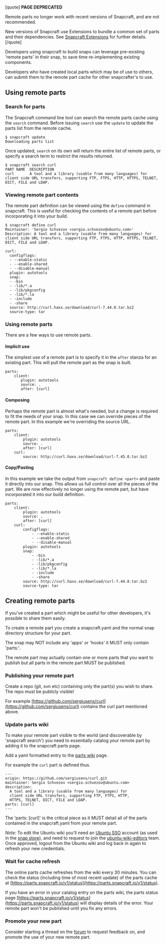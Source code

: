 [quote]
 **PAGE DEPRECATED** 

Remote parts no longer work with recent versions of Snapcraft, and are not recommended.

New versions of Snapcraft use Extensions to bundle a common set of parts and their dependencies. See [Snapcraft Extensions](/t/snapcraft-extensions/13486) for further details.
[/quote]

Developers using snapcraft to build snaps can leverage pre-existing 'remote parts' in their snap, to save time re-implementing existing components.

Developers who have created local parts which may be of use to others, can submit them to the remote part cache for other snapcrafter's to use.

## Using remote parts

### Search for parts

The Snapcraft command line tool can search the remote parts cache using the `search` command. Before issuing `search` use the `update` to update the parts list from the remote cache.

```
$ snapcraft update
Downloading parts list
```

Once updated, `search` on its own will return the entire list of remote parts, or specify a search term to restrict the results returned.

```
$ snapcraft search curl
PART NAME  DESCRIPTION
curl       A tool and a library (usable from many languages) for client side URL transfers, supporting FTP, FTPS, HTTP, HTTPS, TELNET, DICT, FILE and LDAP.
```

### Viewing remote part contents

The remote part definition can be viewed using the `define` command in snapcraft. This is useful for checking the contents of a remote part before incorporating it into your build.

```
$ snapcraft define curl
Maintainer: 'Sergio Schvezov <sergio.schvezov@ubuntu.com>'
Description: A tool and a library (usable from many languages) for client side URL transfers, supporting FTP, FTPS, HTTP, HTTPS, TELNET, DICT, FILE and LDAP.

curl:
  configflags:
  - --enable-static
  - --enable-shared
  - --disable-manual
  plugin: autotools
  snap:
  - -bin
  - -lib/*.a
  - -lib/pkgconfig
  - -lib/*.la
  - -include
  - -share
  source: http://curl.haxx.se/download/curl-7.44.0.tar.bz2
  source-type: tar
```

### Using remote parts

There are a few ways to use remote parts.

#### Implicit use

The simplest use of a remote part is to specify it in the `after` stanza for an existing part. This will pull the remote part as the snap is built.

```
parts:
    client:
       plugin: autotools
       source: .
       after: [curl]
```

#### Composing

Perhaps the remote part is almost what's needed, but a change is required to fit the needs of your snap. In this case we can override pieces of the remote part. In this example we're overriding the source URL.

```
parts:
    client:
        plugin: autotools
        source: .
        after: [curl]
    curl:
        source: http://curl.haxx.se/download/curl-7.45.0.tar.bz2
```

#### Copy/Pasting

In this example we take the output from `snapcraft define <part>` and paste it directly into our snap. This allows us full control over all the pieces of the part. We are now effectively no longer using the remote part, but have incorporated it into our build definition.


```
parts:
    client:
        plugin: autotools
        source: .
        after: [curl]
    curl:
        configflags:
            - --enable-static
            - --enable-shared
            - --disable-manual
        plugin: autotools
        snap:
            - -bin
            - -lib/*.a
            - -lib/pkgconfig
            - -lib/*.la
            - -include
            - -share
        source: http://curl.haxx.se/download/curl-7.44.0.tar.bz2
        source-type: tar
```

## Creating remote parts

If you've created a part which might be useful for other developers, it's possible to share them easily.

To create a remote part you create a snapcraft.yaml and the normal snap directory structure for your part.

The snap may NOT include any 'apps' or 'hooks' it MUST only contain 'parts:'.

The remote part may actually contain one or more parts that you want to publish but all parts in the remote part MUST be published.

### Publishing your remote part

Create a repo (git, svn etc) containing only the part(s) you wish to share. The repo must be publicly visible!

For example [https://github.com/sergiusens/curl](https://github.com/sergiusens/curl) contains the curl part mentioned above.

### Update parts wiki

To make your remote part visible to the world (and discoverable by 'snapcraft search') you need to essentially catalog your remote part by adding it to the snapcraft parts page.

Add a yaml formatted entry to the [parts wiki](https://wiki.ubuntu.com/snapcraft/parts) page.

For example the `curl` part is defined thus.

```
---
origin: https://github.com/sergiusens/curl.git
maintainer: Sergio Schvezov <sergio.schvezov@ubuntu.com>
description:
  A tool and a library (usable from many languages) for
  client side URL transfers, supporting FTP, FTPS, HTTP,
  HTTPS, TELNET, DICT, FILE and LDAP.
parts: [curl]
---
```
The 'parts: [curl]' is the critical piece as it MUST detail all of the parts contained in the snapcraft.yaml from your remote part.


*Note:* To edit the Ubuntu wiki you'll need an [Ubuntu SSO](https://login.ubuntu.com/) account (as used in the [snap store](https://dashboard.snapcraft.io/)), and need to request to join the [ubuntu-wiki-editors](https://launchpad.net/~ubuntu-wiki-editors) team. Once approved, logout from the Ubuntu wiki and log back in again to refresh your new credentials.

### Wait for cache refresh

The online parts cache refreshes from the wiki every 30 minutes. You can check the status (including time of most recent update) of the parts cache at [https://parts.snapcraft.io/v1/status](https://parts.snapcraft.io/v1/status).

If you have an error in your catalog entry on the parts wiki, the parts status page [https://parts.snapcraft.io/v1/status](https://parts.snapcraft.io/v1/status)  will display details of the error. Your remote part won't be published until you fix any errors.

### Promote your new part

Consider starting a thread on the [forum](https://forum.snapcraft.io/) to request feedback on, and promote the use of your new remote part.